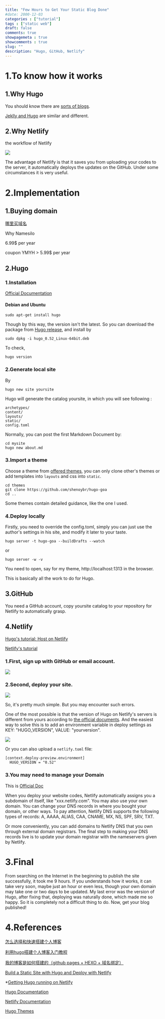 ```yaml
---
title: "Few Hours to Get Your Static Blog Done"
#date: 2000-12-03
categories : ["tutorial"]
tags : ["static web"]
draft: false
comments: true
showpagemeta : true 
showcomments : true
slug: ""
description: "Hugo, GitHub, Netlify"
---
```



# 1.To know how it works

## 1.Why Hugo

You should know there are [sorts of blogs](https://segmentfault.com/a/1190000011661576).

[Jeklly and Hugo](https://linux.cn/article-8633-1.html) are similar and different.

## 2.Why Netlify

the workflow of Netlify

![](./netlify_0.png)

The advantage of Netlify is that it saves you from uploading your codes to the server, it automatically deploys the updates on the GitHub. Under some circumstances it is very useful.



# 2.Implementation

## 1.Buying domain

[哪里买域名](https://www.zhihu.com/question/19551906)

Why Namesilo 

6.99$ per year

coupon YMYH > 5.99$ per year

## 2.Hugo

### 1.Installation

[Official Documentation](https://gohugo.io/getting-started/installing/)

#### Debian and Ubuntu

```
sudo apt-get install hugo
```
Though by this way, the version isn't the latest. So you can download the package from [Hugo release](https://github.com/gohugoio/hugo/releases), and install by 
```
sudo dpkg -i hugo_0.52_Linux-64bit.deb
```

To check, 

```
hugo version
```

### 2.Generate local site

By

```
hugo new site yoursite
```

Hugo will generate the catalog yoursite, in which you will see following :

```
archetypes/
content/
layouts/
static/
config.toml
```

Normally, you can post the first Markdown Document by:

```
cd mysite
hugo new about.md
```

### 3.Import a theme

Choose a theme from [offered themes](https://themes.gohugo.io/), you can only clone other's themes or  add templates into `layouts` and css into `static`.

```
cd themes
git clone https://github.com/shenoybr/hugo-goa
cd ..
```

Some themes contain detailed guidance, like the one I used.

### 4.Deploy locally

Firstly, you need to override the config.toml, simply you can just use the author's settings in his site, and modify it later to your taste.

```
hugo server -t hugo-goa --buildDrafts --watch
```
or
```
hugo server -w -v
```
You need to open, say for my theme, http://localhost:1313 in the browser.



This is basically all the work to do for Hugo.



## 3.GitHub

You need a GitHub account, copy yoursite catalog to your repository for Netlify to automatically grasp.



## 4.Netlify

[Hugo's tutorial: Host on Netlify](https://gohugo.io/hosting-and-deployment/hosting-on-netlify/)

[Netlify's tutorial]()

### 1.First, sign up with GitHub or email account.

![](./netlify_1.png)

### 2.Second, deploy your site.

![](./netlify_2.png)

So, it's pretty much simple. But you may encounter such errors.

One of the most possible is that the version of Hugo on Netlify's servers is different from yours according to [the official documents](https://www.netlify.com/docs/build-gotchas/?_ga=2.163521084.1480081095.1543722703-692151905.1543722703#hugo). And the easiest way to solve this is to add an environment variable in deploy settings as KEY: "HUGO_VERSION", VALUE: "yourversion".

![](./netlify_3.png)

Or you can also upload a `netlify.toml` file:

```
[context.deploy-preview.environment]
  HUGO_VERSION = "0.52"
```



### 3.You may need to manage your Domain

This is [Official Doc](https://www.netlify.com/docs/dns/)

When you deploy your website codes, Netlify automatically assigns you a subdomain of itself, like "xxx.netlify.com". You may also use your own domain. You can change your DNS records in where you bought your domain, or other ways. To pay attention, Netlify DNS supports the following types of records: A, AAAA, ALIAS, CAA, CNAME, MX, NS, SPF, SRV, TXT.

Or more conveniently, you can add domains to Netlify DNS that you own through external domain registrars. The final step to making your DNS records live is to update your domain registrar with the nameservers given by Netlify. 



# 3.Final

From searching on the Internet in the beginning to publish the site successfully, it took me 9 hours. If you understands how it works, it can take very soon, maybe just an hour or even less, though your own domain may take one or two days to be updated. My last error was the version of Hugo, after fixing that, deploying was naturally done, which made me so happy. So it is completely not a difficult thing to do. Now, get your blog published!

# 4.References

[怎么选择和快速搭建个人博客](https://segmentfault.com/a/1190000011661576)

[利用hugo搭建个人博客入门教程](https://youngspring1.github.io/2016/2016-03-06-hugo/)

[我的博客是如何搭建的（github pages + HEXO + 域名绑定）](https://www.jianshu.com/p/834d7cc0668d)

[Build a Static Site with Hugo and Deploy with Netlify](https://gohugo.io/hosting-and-deployment/hosting-on-netlify/)

\*[Getting Hugo running on Netlify](https://www.burntfen.com/2017-04-16/getting-hugo-running-on-netlify)

[Hugo Documentation](https://gohugo.io/documentation/)

[Netlify Documentation](https://www.netlify.com/docs/)

[Hugo Themes](https://gohugo.io/documentation/)